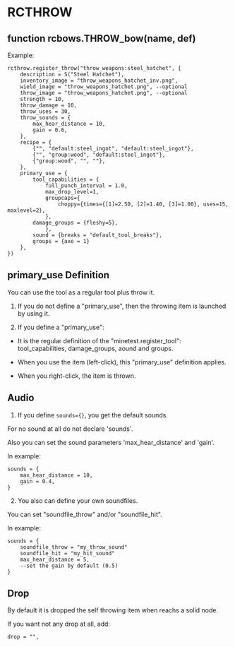 # RCTHROW

## function rcbows.THROW_bow(name, def)

Example:

```
rcthrow.register_throw("throw_weapons:steel_hatchet", {
	description = S("Steel Hatchet"),
	inventory_image = "throw_weapons_hatchet_inv.png",
	wield_image = "throw_weapons_hatchet.png", --optional
	throw_image = "throw_weapons_hatchet.png", --optional
	strength = 10,
	throw_damage = 10,
	throw_uses = 30,
	throw_sounds = {
		max_hear_distance = 10,
		gain = 0.6,
	},
	recipe = {
		{"", "default:steel_ingot", "default:steel_ingot"},
		{"", "group:wood", "default:steel_ingot"},
		{"group:wood", "", ""},
	},
	primary_use = {
		tool_capabilities = {
			full_punch_interval = 1.0,
			max_drop_level=1,
			groupcaps={
				choppy={times={[1]=2.50, [2]=1.40, [3]=1.00}, uses=15, maxlevel=2},
			},
		damage_groups = {fleshy=5},
			},
		sound = {breaks = "default_tool_breaks"},
		groups = {axe = 1}
	},
})
```

## primary_use Definition

You can use the tool as a regular tool plus throw it.

1. If you do not define a "primary_use", then the throwing item is launched by using it.

1. If you define a "primary_use":

- It is the regular definition of the "minetest.register_tool": tool_capabilities, damage_groups, aound and groups.

- When you use the item (left-click), this "primary_use" definition applies.

- When you right-click, the item is thrown.

## Audio

1. If you define ``sounds={}``, you get the default sounds.

For no sound at all do not declare 'sounds'.

Also you can set the sound parameters 'max_hear_distance' and 'gain'.

In example:
```
sounds = {
	max_hear_distance = 10,
	gain = 0.4,
}
```

2. You also can define your own soundfiles.

You can set "soundfile_throw" and/or "soundfile_hit".

In example:
```
sounds = {
	soundfile_throw = "my_throw_sound"
	soundfile_hit = "my_hit_sound"
	max_hear_distance = 5,
	--set the gain by default (0.5)
}
```
## Drop

By default it is dropped the self throwing item when reachs a solid node.

If you want not any drop at all, add:
```
drop = "",
```
